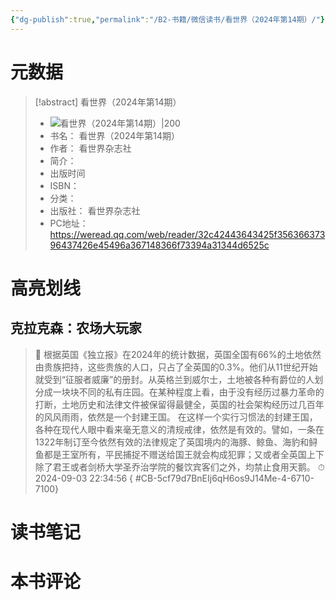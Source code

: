 ```yaml
---
{"dg-publish":true,"permalink":"/B2-书籍/微信读书/看世界（2024年第14期）/"}
---
```


# 元数据
> [!abstract] 看世界（2024年第14期）
> - ![ 看世界（2024年第14期）|200](https://res.weread.qq.com/wrepub/CB_9AlAhjAgm1FK6qA6oo3Fw9bi_parsecover)
> - 书名： 看世界（2024年第14期）
> - 作者： 看世界杂志社
> - 简介： 
> - 出版时间 
> - ISBN： 
> - 分类： 
> - 出版社： 看世界杂志社
> - PC地址：https://weread.qq.com/web/reader/32c42443643425f35636637396437426e45496a367148366f73394a31344d6525c

# 高亮划线

## 克拉克森：农场大玩家

> 📌 根据英国《独立报》在2024年的统计数据，英国全国有66%的土地依然由贵族把持，这些贵族的人口，只占了全英国的0.3%。他们从11世纪开始就受到“征服者威廉”的册封。从英格兰到威尔士，土地被各种有爵位的人划分成一块块不同的私有庄园。在某种程度上看，由于没有经历过暴力革命的打断，土地历史和法律文件被保留得最健全，英国的社会架构经历过几百年的风风雨雨，依然是一个封建王国。
   在这样一个实行习惯法的封建王国，各种在现代人眼中看来毫无意义的清规戒律，依然是有效的。譬如，一条在1322年制订至今依然有效的法律规定了英国境内的海豚、鲸鱼、海豹和鲟鱼都是王室所有，平民捕捉不赠送给国王就会构成犯罪；又或者全英国上下除了君王或者剑桥大学圣乔治学院的餐饮宾客们之外，均禁止食用天鹅。 
> ⏱ 2024-09-03 22:34:56
{ #CB-5cf79d7BnEIj6qH6os9J14Me-4-6710-7100}


# 读书笔记

# 本书评论
